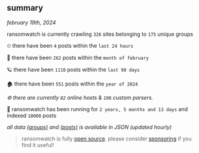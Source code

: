 
## summary
_february 19th, 2024_

ransomwatch is currently crawling `326` sites belonging to `175` unique groups

⏲ there have been `4` posts within the `last 24 hours`

🦈 there have been `262` posts within the `month of february`

🪐 there have been `1110` posts within the `last 90 days`

🏚 there have been `551` posts within the `year of 2024`

_⚙️ there are currently `82` online hosts & `106` custom parsers._

🦕 ransomwatch has been running for `2 years, 5 months and 13 days` and indexed `10008` posts

_all data  [(groups)](http://ransomwhat.telemetry.ltd/groups) and [(posts)](http://ransomwhat.telemetry.ltd/posts) is available in JSON (updated hourly)_

> ransomwatch is fully [open source](https://github.com/joshhighet/ransomwatch#ransomwatch--). please consider [sponsoring](https://github.com/sponsors/joshhighet) if you find it useful!
